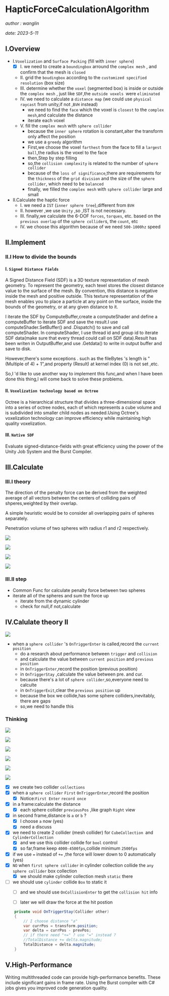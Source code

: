 # HapticForceCalculationAlgorithm
*author : wanglin*

*date: 2023-5-11*
## I.Overview

- I.`Voxelization` and `Surface Packing`  (fill with `inner sphere`)
  - [x] I. we need to create a `boundingbox` arround the `complex mesh` , and confirm that the mesh is `closed`
  - II. grid the `boudingbox` according to the `customized specified resolution` (box size)
  - III. determine whether the `voxel` (segmented box) is inside or outside the `complex mesh` , just like `SDF`,the `outside voxels `were `eliminated`
  - IV. we need to calculate a `distance map` (we could use `physical raycast` from unity,if not ,`BVH` instead)
    - we need to find the `face` which the voxel is `closest` to the  `complex mesh`,and calculate the distance
    - iterate each voxel
  - V. fill the `complex mesh` with `sphere collider`
    - because the `inner sphere` rotation is constant,alter the transform only affect the position
    - we use a `greedy` algorithm
    - First,we choose the voxel `farthest` from the face to fill a `largest ball`,the radius is the voxel to the face
    - then,Step by step filling
    - so,the `collision complexity` is related to the number of `sphere collider`
    - because of the `loss of significance`,there are requirements for the `thickness` of the `grid division` and the size of the `sphere collider`, which need to be `balanced`
    - finally, we filled the `complex mesh` with `sphere collider` large and small
- II.Calculate the haptic force
  - I. we need a `IST` (`inner sphere tree`),different from `BVH`
  - II. however ,we use `Unity` ,so ,IST is not necessary. 
  - III. finally,we calculate the 6-DOF `forces`, `torques`, etc. based on the `previous overlap` of the `sphere collider`s, the `count`, etc
  - IV. we choose this algorithm because of we need `500-1000hz` speed
## II.Implement
### II.I How to divide the bounds
#### I. `Signed Distance Fields`
A Signed Distance Field (SDF) is a 3D texture representation of mesh geometry. To represent the geometry, each texel stores the closest distance value to the surface of the mesh. By convention, this distance is negative inside the mesh and positive outside. This texture representation of the mesh enables you to place a particle at any point on the surface, inside the bounds of the geometry, or at any given distance to it.

I iterate the SDF by ComputeBuffer,create a computeShader and define a computeBuffer to iterate SDF and save the result.I use computeShader.SetBuffer() and .Dispatch() to save and call computeShader. In computeShader, I use thread id and group id to iterate SDF data(make sure that every thread could call on SDF data).Result has been writen in OutputBuffer,and use .Getdata() to write in output buffer and save to disk.

However,there's some exceptions . such as the fileBytes 's length is "(Multiple of 4) + 1",and property (Result) at kernel index (0) is not set ,etc.

So,I 'd like to use another way to implement this func,and when I have been done this thing,I will come back to solve these problems.

#### II. `Voxelization technology based on Octree`
Octree is a hierarchical structure that divides a three-dimensional space into a series of octree nodes, each of which represents a cube volume and is subdivided into smaller child nodes as needed.Using Octree's voxelization technology can improve efficiency while maintaining high quality voxelization.

#### III. `Native SDF`
Evaluate signed-distance-fields with great efficiency using the power of the Unity Job System and the Burst Compiler.

## III.Calculate
### III.I theory
The direction of the penalty force can be derived from the weighted average of all vectors between the centers of colliding pairs of shperes,weighted by their overlap.

A simple heuristic would be to consider all overlapping pairs of spheres separately.

Penetration volume of two spheres with radius r1 and r2 respectively.

![](https://pic4rain.oss-cn-beijing.aliyuncs.com/img/71FC2EF3-992C-4116-8081-95F59BA50AFF.png)

![](https://pic4rain.oss-cn-beijing.aliyuncs.com/img/BDC69D2B-9A72-4075-8D0B-F4A66BFEC1D1.png)

![](https://pic4rain.oss-cn-beijing.aliyuncs.com/img/17D12242-1589-4c6d-8061-3A60FF09BD29.png)

![](https://pic4rain.oss-cn-beijing.aliyuncs.com/img/8C1020EC-869D-4b88-A00F-9651954128F4.png)

### III.II step

- Common Func for calculate penalty force between two spheres
- iterate all of the spheres and sum the force up
  -  iterate from the dynamic cylinder
  -  check for null,if not,calculate



## IV.Calulate theory II

![](https://pic4rain.oss-cn-beijing.aliyuncs.com/img/theory2.png)

- when a `sphere collider` 's `OnTriggerEnter` is called,record the `current position`
  - do a research about performance between `trigger` and `collision`
  - and calculate the value between `current position` and `previous position`
  - in `OnTriggerEnter`,record the position (previous position)
  - in `OnTriggerStay` ,calculate the value between pre. and cur.
  - because there's a lot of `sphere collider`,so,everyone need to calculte
  - in `OnTriggerExit`,clear the `previous position` up 
  - because the box we collide,has some sphere colliders,inevitably, there are gaps
  - so,we need to handle this

### Thinking

![](https://pic4rain.oss-cn-beijing.aliyuncs.com/img/overview.png)

![](https://pic4rain.oss-cn-beijing.aliyuncs.com/img/prevPos2.png)

![](https://pic4rain.oss-cn-beijing.aliyuncs.com/img/calculate.png)

![](https://pic4rain.oss-cn-beijing.aliyuncs.com/img/second%20frame.png)

![](https://pic4rain.oss-cn-beijing.aliyuncs.com/img/multi2.png)

![](https://pic4rain.oss-cn-beijing.aliyuncs.com/img/sum.png)


- [x] we create two collider `collections`
- [x] when a  `sphere collider` `First` `OnTriggerEnter`,record the position
  - [x] Notice:`First Enter` `record once`
- [x] in a frame:calculate the distance
  - [x] each sphere collider `previousPos` ,like graph `Right` view
- [x] in second frame,distance is `a` or `b` ?
  - [x] I choose `a` now (yes)
  - [x] need a discuss
- [x] we need to create 2 collider (mesh collider) for `CubeCollection `and `CylinderCollection`
  - [x] and we use this collider collide for `bool` control
  - [x] so far,frame keep `4000-4500fps`,collide minimum `2500fps`
- [x] if we use `=` instead of `+=` ,the force will lower down to 0 automatically (yes)
- [x] `NO` when `first sphere collider` in cylinder collection collide the `any sphere collider` box collection
  - [x] we should make cylinder collection mesh `static` there
- [ ] we should use `cylinder` collide `Box` to static it 
  - [ ] and we should use `OnCollisionEnter` to get the `collision hit` info
  - [ ] later we will draw the force at the hit postion 


```C#
    private void OnTriggerStay(Collider other)
    {
        // I choose distance "a" 
        var currPos = transform.position;
        var delta = currPos - prevPos;
        // if there need "+=" ? use "=" instead ?
        //TotalDistance += delta.magnitude;
        TotalDistance = delta.magnitude;
    }
```

## V.High-Performance
Writing multithreaded code can provide high-performance benefits.
These include significant gains in frame rate.
Using the Burst compiler with C# jobs gives you improved code generation quality.